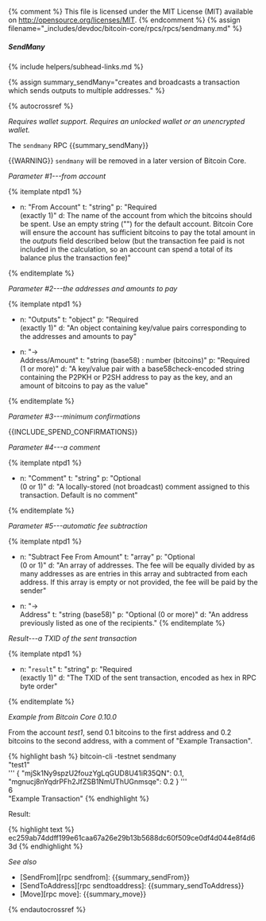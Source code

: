 {% comment %}
This file is licensed under the MIT License (MIT) available on
http://opensource.org/licenses/MIT.
{% endcomment %}
{% assign filename="_includes/devdoc/bitcoin-core/rpcs/rpcs/sendmany.md" %}

##### SendMany
{% include helpers/subhead-links.md %}

{% assign summary_sendMany="creates and broadcasts a transaction which sends outputs to multiple addresses." %}

{% autocrossref %}

*Requires wallet support. Requires an unlocked wallet or an
unencrypted wallet.*

The `sendmany` RPC {{summary_sendMany}}

{{WARNING}} `sendmany` will be removed in a later version of Bitcoin
Core.

*Parameter #1---from account*

{% itemplate ntpd1 %}
- n: "From Account"
  t: "string"
  p: "Required<br>(exactly 1)"
  d: The name of the account from which the bitcoins should be spent.  Use an empty string (\"\") for the default account. Bitcoin Core will ensure the account has sufficient bitcoins to pay the total amount in the *outputs* field described below (but the transaction fee paid is not included in the calculation, so an account can spend a total of its balance plus the transaction fee)"

{% enditemplate %}

*Parameter #2---the addresses and amounts to pay*

{% itemplate ntpd1 %}
- n: "Outputs"
  t: "object"
  p: "Required<br>(exactly 1)"
  d: "An object containing key/value pairs corresponding to the addresses and amounts to pay"

- n: "→<br>Address/Amount"
  t: "string (base58) : number (bitcoins)"
  p: "Required<br>(1 or more)"
  d: "A key/value pair with a base58check-encoded string containing the P2PKH or P2SH address to pay as the key, and an amount of bitcoins to pay as the value"

{% enditemplate %}

*Parameter #3---minimum confirmations*

{{INCLUDE_SPEND_CONFIRMATIONS}}

*Parameter #4---a comment*

{% itemplate ntpd1 %}
- n: "Comment"
  t: "string"
  p: "Optional<br>(0 or 1)"
  d: "A locally-stored (not broadcast) comment assigned to this transaction.  Default is no comment"

{% enditemplate %}

*Parameter #5---automatic fee subtraction*

{% itemplate ntpd1 %}
- n: "Subtract Fee From Amount"
  t: "array"
  p: "Optional<br>(0 or 1)"
  d: "An array of addresses.  The fee will be equally divided by as many addresses as are entries in this array and subtracted from each address.  If this array is empty or not provided, the fee will be paid by the sender"
  
- n: "→<br>Address"
  t: "string (base58)"
  p: "Optional (0 or more)"
  d: "An address previously listed as one of the recipients."
{% enditemplate %}

*Result---a TXID of the sent transaction*

{% itemplate ntpd1 %}
- n: "`result`"
  t: "string"
  p: "Required<br>(exactly 1)"
  d: "The TXID of the sent transaction, encoded as hex in RPC byte order"

{% enditemplate %}

*Example from Bitcoin Core 0.10.0*

From the account *test1*, send 0.1 bitcoins to the first address and 0.2
bitcoins to the second address, with a comment of "Example Transaction".

{% highlight bash %}
bitcoin-cli -testnet sendmany \
  "test1" \
  '''
    {
      "mjSk1Ny9spzU2fouzYgLqGUD8U41iR35QN": 0.1,
      "mgnucj8nYqdrPFh2JfZSB1NmUThUGnmsqe": 0.2
    } ''' \
  6       \
  "Example Transaction"
{% endhighlight %}

Result:

{% highlight text %}
ec259ab74ddff199e61caa67a26e29b13b5688dc60f509ce0df4d044e8f4d63d
{% endhighlight %}

*See also*

* [SendFrom][rpc sendfrom]: {{summary_sendFrom}}
* [SendToAddress][rpc sendtoaddress]: {{summary_sendToAddress}}
* [Move][rpc move]: {{summary_move}}

{% endautocrossref %}
